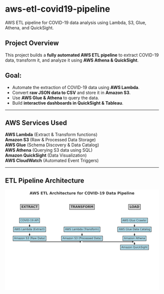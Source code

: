 # aws-etl-covid19-pipeline
AWS ETL pipeline for COVID-19 data analysis using Lambda, S3, Glue, Athena, and QuickSight.

## Project Overview
This project builds a **fully automated AWS ETL pipeline** to extract COVID-19 data, transform it, and analyze it using **AWS Athena & QuickSight**.

## Goal:
- Automate the extraction of COVID-19 data using **AWS Lambda**.
- Convert **raw JSON data to CSV** and store it in **Amazon S3**.
- Use **AWS Glue & Athena** to query the data.
- Build **interactive dashboards in QuickSight & Tableau**.

---

## **AWS Services Used**
 **AWS Lambda** (Extract & Transform functions)  
 **Amazon S3** (Raw & Processed Data Storage)  
 **AWS Glue** (Schema Discovery & Data Catalog)  
 **AWS Athena** (Querying S3 data using SQL)  
 **Amazon QuickSight** (Data Visualization)  
 **AWS CloudWatch** (Automated Event Triggers)  

---

## **ETL Pipeline Architecture**
![AWS ETL Pipeline Architecture](aws_etl_architecture.png)

